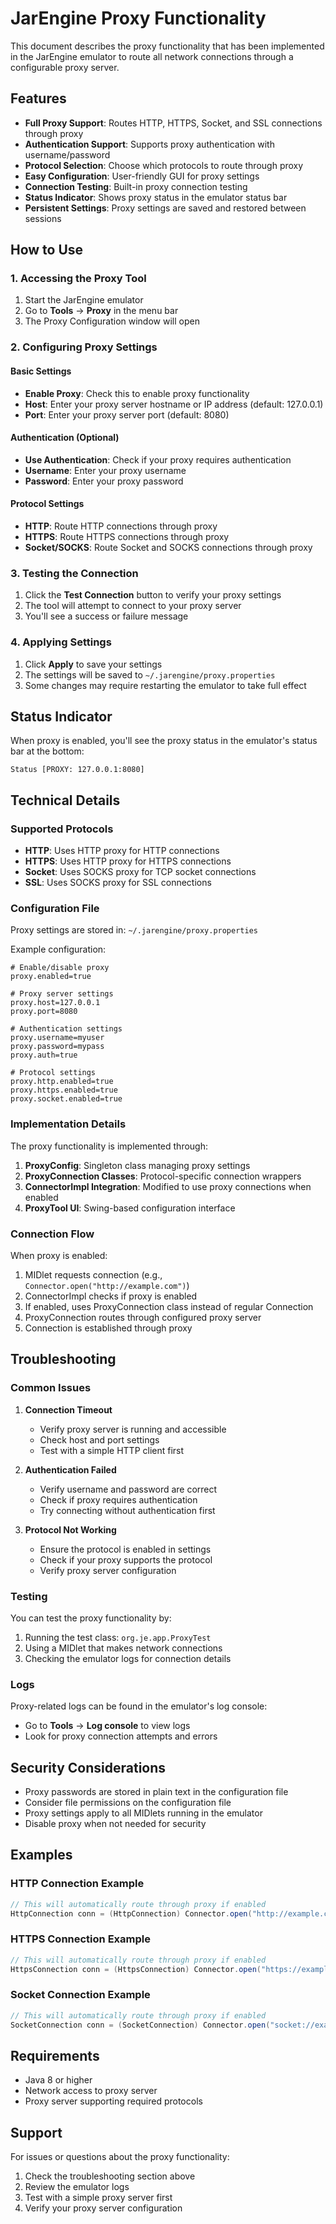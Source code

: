 # JarEngine Proxy Functionality

This document describes the proxy functionality that has been implemented in the JarEngine emulator to route all network connections through a configurable proxy server.

## Features

- **Full Proxy Support**: Routes HTTP, HTTPS, Socket, and SSL connections through proxy
- **Authentication Support**: Supports proxy authentication with username/password
- **Protocol Selection**: Choose which protocols to route through proxy
- **Easy Configuration**: User-friendly GUI for proxy settings
- **Connection Testing**: Built-in proxy connection testing
- **Status Indicator**: Shows proxy status in the emulator status bar
- **Persistent Settings**: Proxy settings are saved and restored between sessions

## How to Use

### 1. Accessing the Proxy Tool

1. Start the JarEngine emulator
2. Go to **Tools** → **Proxy** in the menu bar
3. The Proxy Configuration window will open

### 2. Configuring Proxy Settings

#### Basic Settings
- **Enable Proxy**: Check this to enable proxy functionality
- **Host**: Enter your proxy server hostname or IP address (default: 127.0.0.1)
- **Port**: Enter your proxy server port (default: 8080)

#### Authentication (Optional)
- **Use Authentication**: Check if your proxy requires authentication
- **Username**: Enter your proxy username
- **Password**: Enter your proxy password

#### Protocol Settings
- **HTTP**: Route HTTP connections through proxy
- **HTTPS**: Route HTTPS connections through proxy  
- **Socket/SOCKS**: Route Socket and SOCKS connections through proxy

### 3. Testing the Connection

1. Click the **Test Connection** button to verify your proxy settings
2. The tool will attempt to connect to your proxy server
3. You'll see a success or failure message

### 4. Applying Settings

1. Click **Apply** to save your settings
2. The settings will be saved to `~/.jarengine/proxy.properties`
3. Some changes may require restarting the emulator to take full effect

## Status Indicator

When proxy is enabled, you'll see the proxy status in the emulator's status bar at the bottom:
```
Status [PROXY: 127.0.0.1:8080]
```

## Technical Details

### Supported Protocols

- **HTTP**: Uses HTTP proxy for HTTP connections
- **HTTPS**: Uses HTTP proxy for HTTPS connections
- **Socket**: Uses SOCKS proxy for TCP socket connections
- **SSL**: Uses SOCKS proxy for SSL connections

### Configuration File

Proxy settings are stored in: `~/.jarengine/proxy.properties`

Example configuration:
```properties
# Enable/disable proxy
proxy.enabled=true

# Proxy server settings
proxy.host=127.0.0.1
proxy.port=8080

# Authentication settings
proxy.username=myuser
proxy.password=mypass
proxy.auth=true

# Protocol settings
proxy.http.enabled=true
proxy.https.enabled=true
proxy.socket.enabled=true
```

### Implementation Details

The proxy functionality is implemented through:

1. **ProxyConfig**: Singleton class managing proxy settings
2. **ProxyConnection Classes**: Protocol-specific connection wrappers
3. **ConnectorImpl Integration**: Modified to use proxy connections when enabled
4. **ProxyTool UI**: Swing-based configuration interface

### Connection Flow

When proxy is enabled:
1. MIDlet requests connection (e.g., `Connector.open("http://example.com")`)
2. ConnectorImpl checks if proxy is enabled
3. If enabled, uses ProxyConnection class instead of regular Connection
4. ProxyConnection routes through configured proxy server
5. Connection is established through proxy

## Troubleshooting

### Common Issues

1. **Connection Timeout**
   - Verify proxy server is running and accessible
   - Check host and port settings
   - Test with a simple HTTP client first

2. **Authentication Failed**
   - Verify username and password are correct
   - Check if proxy requires authentication
   - Try connecting without authentication first

3. **Protocol Not Working**
   - Ensure the protocol is enabled in settings
   - Check if your proxy supports the protocol
   - Verify proxy server configuration

### Testing

You can test the proxy functionality by:

1. Running the test class: `org.je.app.ProxyTest`
2. Using a MIDlet that makes network connections
3. Checking the emulator logs for connection details

### Logs

Proxy-related logs can be found in the emulator's log console:
- Go to **Tools** → **Log console** to view logs
- Look for proxy connection attempts and errors

## Security Considerations

- Proxy passwords are stored in plain text in the configuration file
- Consider file permissions on the configuration file
- Proxy settings apply to all MIDlets running in the emulator
- Disable proxy when not needed for security

## Examples

### HTTP Connection Example
```java
// This will automatically route through proxy if enabled
HttpConnection conn = (HttpConnection) Connector.open("http://example.com");
```

### HTTPS Connection Example
```java
// This will automatically route through proxy if enabled
HttpsConnection conn = (HttpsConnection) Connector.open("https://example.com");
```

### Socket Connection Example
```java
// This will automatically route through proxy if enabled
SocketConnection conn = (SocketConnection) Connector.open("socket://example.com:80");
```

## Requirements

- Java 8 or higher
- Network access to proxy server
- Proxy server supporting required protocols

## Support

For issues or questions about the proxy functionality:
1. Check the troubleshooting section above
2. Review the emulator logs
3. Test with a simple proxy server first
4. Verify your proxy server configuration 